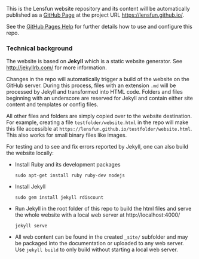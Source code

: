 This is the Lensfun website repository and its content will be automatically published as a [GitHub Page](https://pages.github.com/) at the project URL https://lensfun.github.io/.

See the [GitHub Pages Help](https://help.github.com/en/categories/github-pages-basics) for further details how to use and configure this repo.

### Technical background ###

The website is based on __Jekyll__ which is a static website generator. See http://jekyllrb.com/ for more information. 

Changes in the repo will automatically trigger a build of the website on the GitHub server. During this process, files with an extension `.md` will be processed by Jekyll and transformed into HTML code. Folders and files beginning with an underscore are reserved for Jekyll and contain either site content and templates or config files.

All other files and folders are simply copied over to the website destination. For example, creating a file `testfolder/website.html` in the repo will make this file accessible at `https://lensfun.github.io/testfolder/website.html`. This also works for small binary files like images.

For testing and to see and fix errors reported by Jekyll, one can also build the website locally:

* Install Ruby and its development packages
      
      sudo apt-get install ruby ruby-dev nodejs

* Install Jekyll

      sudo gem install jekyll rdiscount

* Run Jekyll in the root folder of this repo to build the html files and 
  serve the whole website with a local web server at http://localhost:4000/

      jekyll serve

* All web content can be found in the created `_site/` subfolder and may be 
  packaged into the documentation or uploaded to any web server.
  Use `jekyll build` to only build without starting a local web server.

